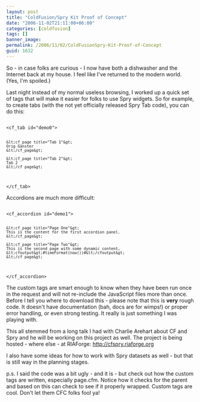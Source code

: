 ```yaml
---
layout: post
title: "ColdFusion/Spry Kit Proof of Concept"
date: "2006-11-02T21:11:00+06:00"
categories: [coldfusion]
tags: []
banner_image: 
permalink: /2006/11/02/ColdFusionSpry-Kit-Proof-of-Concept
guid: 1632
---
```


So - in case folks are curious - I now have both a dishwasher and the Internet back at my house. I feel like I've returned to the modern world. (Yes, I'm spoiled.)

Last night instead of my normal useless browsing, I worked up a quick set of tags that will make it easier for folks to use Spry widgets. So for example, to create tabs (with the not yet officially released Spry Tab code), you can do this:

<code>
&lt;cf_tab id="demo0"&gt;

	&lt;cf_page title="Tab 1"&gt;
	Orig Ganster
	&lt;/cf_page&gt;
	
	&lt;cf_page title="Tab 2"&gt;
	Tab 2
	&lt;/cf_page&gt;
	
&lt;/cf_tab&gt;
</code>

Accordions are much more difficult:

<code>
&lt;cf_accordion id="demo1"&gt;

	&lt;cf_page title="Page One"&gt;
	This is the content for the first accordion panel.
	&lt;/cf_page&gt;
	
	&lt;cf_page title="Page Two"&gt;
	This is the second page with some dynamic content, &lt;cfoutput&gt;#timeFormat(now())#&lt;/cfoutput&gt;
	&lt;/cf_page&gt;
	
&lt;/cf_accordion&gt;
</code>

<more />

The custom tags are smart enough to know when they have been run once in the request and will not re-include the JavaScript files more than once. Before I tell you where to download this - please note that this is <b>very</b> rough code. It doesn't have documentation (bah, docs are for wimps!) or proper error handling, or even strong testing. It really is just something I was playing with. 

This all stemmed from a long talk I had with Charlie Arehart about CF and Spry and he will be working on this project as well. The project is being hosted - where else - at RIAForge: <a href="http://cfspry.riaforge.org">http://cfspry.riaforge.org</a>

I also have some ideas for how to work with Spry datasets as well - but that is still way in the planning stages.

p.s. I said the code was a bit ugly - and it is - but check out how the custom tags are written, especially page.cfm. Notice how it checks for the parent and based on this can check to see if it properly wrapped. Custom tags are cool. Don't let them CFC folks fool ya!